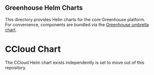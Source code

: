 Greenhouse Helm Charts
----------------------

This directory provides Helm charts for the core Greenhouse platform.  
For convenience, components are bundled via the [Greenhouse umbrella chart](./greenhouse).

# CCloud Chart

The CCloud Helm chart exists independently is set to move out of this repository.
